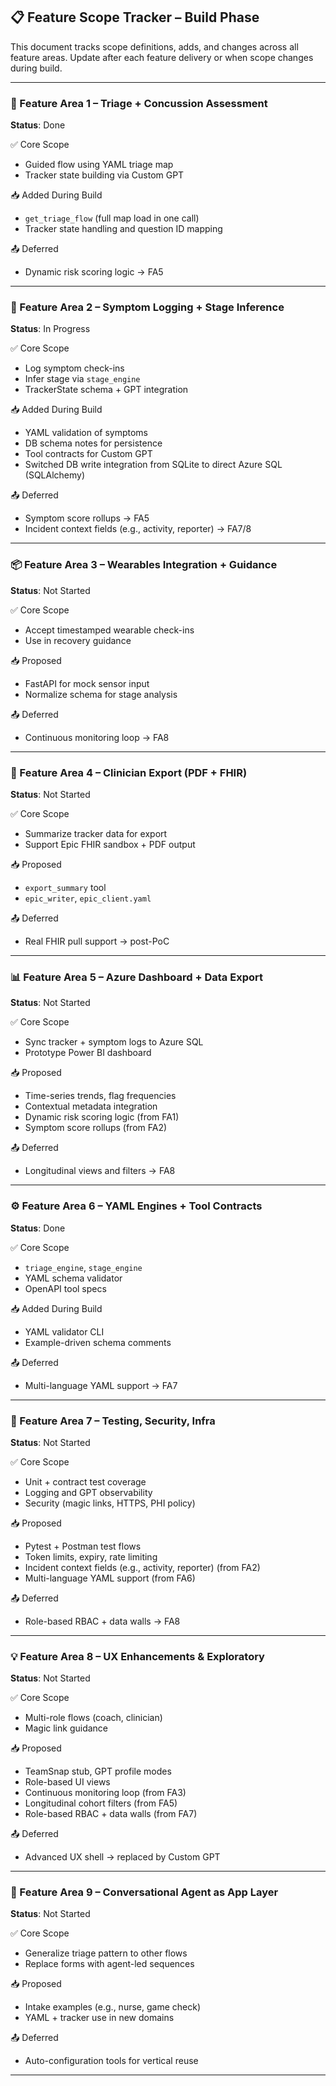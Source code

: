 ## 📋 Feature Scope Tracker – Build Phase

This document tracks scope definitions, adds, and changes across all feature areas.
Update after each feature delivery or when scope changes during build.

---

### 🧠 Feature Area 1 – Triage + Concussion Assessment
**Status**: Done

✅ Core Scope
- Guided flow using YAML triage map
- Tracker state building via Custom GPT

📥 Added During Build
- `get_triage_flow` (full map load in one call)
- Tracker state handling and question ID mapping

📤 Deferred
- Dynamic risk scoring logic → FA5

---

### 📅 Feature Area 2 – Symptom Logging + Stage Inference
**Status**: In Progress

✅ Core Scope
- Log symptom check-ins
- Infer stage via `stage_engine`
- TrackerState schema + GPT integration

📥 Added During Build
- YAML validation of symptoms
- DB schema notes for persistence
- Tool contracts for Custom GPT
- Switched DB write integration from SQLite to direct Azure SQL (SQLAlchemy)

📤 Deferred
- Symptom score rollups → FA5
- Incident context fields (e.g., activity, reporter) → FA7/8

---

### 📦 Feature Area 3 – Wearables Integration + Guidance
**Status**: Not Started

✅ Core Scope
- Accept timestamped wearable check-ins
- Use in recovery guidance

📥 Proposed
- FastAPI for mock sensor input
- Normalize schema for stage analysis

📤 Deferred
- Continuous monitoring loop → FA8

---

### 🏥 Feature Area 4 – Clinician Export (PDF + FHIR)
**Status**: Not Started

✅ Core Scope
- Summarize tracker data for export
- Support Epic FHIR sandbox + PDF output

📥 Proposed
- `export_summary` tool
- `epic_writer`, `epic_client.yaml`

📤 Deferred
- Real FHIR pull support → post-PoC

---

### 📊 Feature Area 5 – Azure Dashboard + Data Export
**Status**: Not Started

✅ Core Scope
- Sync tracker + symptom logs to Azure SQL
- Prototype Power BI dashboard

📥 Proposed
- Time-series trends, flag frequencies
- Contextual metadata integration
- Dynamic risk scoring logic (from FA1)
- Symptom score rollups (from FA2)

📤 Deferred
- Longitudinal views and filters → FA8

---

### ⚙️ Feature Area 6 – YAML Engines + Tool Contracts
**Status**: Done

✅ Core Scope
- `triage_engine`, `stage_engine`
- YAML schema validator
- OpenAPI tool specs

📥 Added During Build
- YAML validator CLI
- Example-driven schema comments

📤 Deferred
- Multi-language YAML support → FA7

---

### 🧪 Feature Area 7 – Testing, Security, Infra
**Status**: Not Started

✅ Core Scope
- Unit + contract test coverage
- Logging and GPT observability
- Security (magic links, HTTPS, PHI policy)

📥 Proposed
- Pytest + Postman test flows
- Token limits, expiry, rate limiting
- Incident context fields (e.g., activity, reporter) (from FA2)
- Multi-language YAML support (from FA6)

📤 Deferred
- Role-based RBAC + data walls → FA8

---

### 💡 Feature Area 8 – UX Enhancements & Exploratory
**Status**: Not Started

✅ Core Scope
- Multi-role flows (coach, clinician)
- Magic link guidance

📥 Proposed
- TeamSnap stub, GPT profile modes
- Role-based UI views
- Continuous monitoring loop (from FA3)
- Longitudinal cohort filters (from FA5)
- Role-based RBAC + data walls (from FA7)

📤 Deferred
- Advanced UX shell → replaced by Custom GPT

---

### 🧭 Feature Area 9 – Conversational Agent as App Layer
**Status**: Not Started

✅ Core Scope
- Generalize triage pattern to other flows
- Replace forms with agent-led sequences

📥 Proposed
- Intake examples (e.g., nurse, game check)
- YAML + tracker use in new domains

📤 Deferred
- Auto-configuration tools for vertical reuse

---